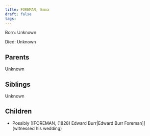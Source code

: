 ```yaml
---
title: FOREMAN, Emma
draft: false
tags:
---
```

Born: Unknown

Died: Unknown

## Parents
Unknown

## Siblings
Unknown

## Children
- Possibly [[FOREMAN, (1828) Edward Burr|Edward Burr Foreman]] (witnessed his wedding)

